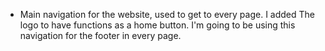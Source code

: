 - Main navigation for the website, used to get to every page. I added The logo to have functions as a home button. I'm going to be  using this navigation for the footer in every page.

